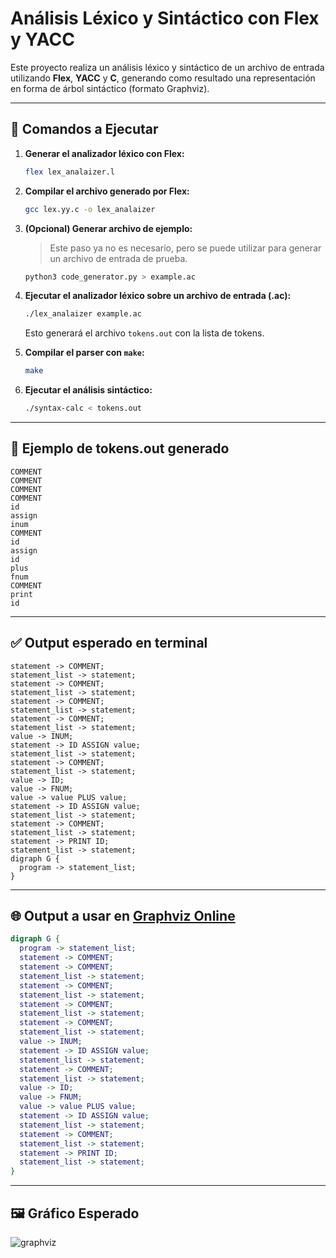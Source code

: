 # Análisis Léxico y Sintáctico con Flex y YACC

Este proyecto realiza un análisis léxico y sintáctico de un archivo de entrada utilizando **Flex**, **YACC** y **C**, generando como resultado una representación en forma de árbol sintáctico (formato Graphviz).

---

## 🔧 Comandos a Ejecutar

1. **Generar el analizador léxico con Flex:**
   ```bash
   flex lex_analaizer.l
   ```

2. **Compilar el archivo generado por Flex:**
   ```bash
   gcc lex.yy.c -o lex_analaizer
   ```

3. **(Opcional) Generar archivo de ejemplo:**
   > Este paso ya no es necesario, pero se puede utilizar para generar un archivo de entrada de prueba.
   ```bash
   python3 code_generator.py > example.ac
   ```

4. **Ejecutar el analizador léxico sobre un archivo de entrada (.ac):**
   ```bash
   ./lex_analaizer example.ac
   ```

   Esto generará el archivo `tokens.out` con la lista de tokens.

5. **Compilar el parser con `make`:**
   ```bash
   make
   ```

6. **Ejecutar el análisis sintáctico:**
   ```bash
   ./syntax-calc < tokens.out
   ```

---

## 📄 Ejemplo de tokens.out generado

```text
COMMENT
COMMENT
COMMENT
COMMENT
id
assign
inum
COMMENT
id
assign
id
plus
fnum
COMMENT
print
id
```

---

## ✅ Output esperado en terminal

```text
statement -> COMMENT;
statement_list -> statement;
statement -> COMMENT;
statement_list -> statement;
statement -> COMMENT;
statement_list -> statement;
statement -> COMMENT;
statement_list -> statement;
value -> INUM;
statement -> ID ASSIGN value;
statement_list -> statement;
statement -> COMMENT;
statement_list -> statement;
value -> ID;
value -> FNUM;
value -> value PLUS value;
statement -> ID ASSIGN value;
statement_list -> statement;
statement -> COMMENT;
statement_list -> statement;
statement -> PRINT ID;
statement_list -> statement;
digraph G {
  program -> statement_list;
}
```

---

## 🌐 Output a usar en [Graphviz Online](https://dreampuf.github.io/GraphvizOnline/)

```dot
digraph G {
  program -> statement_list;
  statement -> COMMENT;
  statement -> COMMENT;
  statement_list -> statement;
  statement -> COMMENT;
  statement_list -> statement;
  statement -> COMMENT;
  statement_list -> statement;
  statement -> COMMENT;
  statement_list -> statement;
  value -> INUM;
  statement -> ID ASSIGN value;
  statement_list -> statement;
  statement -> COMMENT;
  statement_list -> statement;
  value -> ID;
  value -> FNUM;
  value -> value PLUS value;
  statement -> ID ASSIGN value;
  statement_list -> statement;
  statement -> COMMENT;
  statement_list -> statement;
  statement -> PRINT ID;
  statement_list -> statement;
}
```

---

## 🖼️ Gráfico Esperado

![graphviz](https://github.com/user-attachments/assets/490413c4-ac20-413a-84c9-8066e2992bcb)
